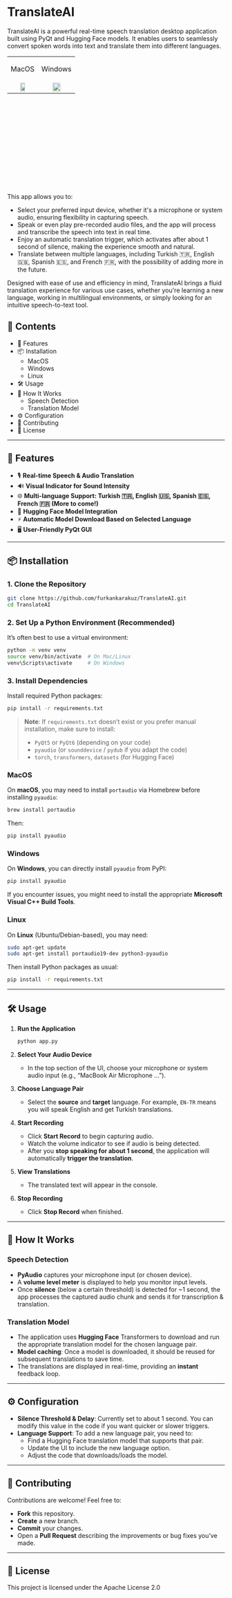 # TranslateAI

TranslateAI is a powerful real-time speech translation desktop application built using PyQt and Hugging Face models. It enables users to seamlessly convert spoken words into text and translate them into different languages.

<table style="width:100%; height:300px; border: none; border-collapse: collapse; text-align: center; vertical-align: top;">
  <tr>
    <td><p align="center">MacOS</p></td>
    <td><p align="center">Windows</p></td>
  </tr>
  <tr>
    <td style="text-align:center; vertical-align:middle; border:none;">
      <img src="https://github.com/user-attachments/assets/3d587358-ebb2-4e9b-b312-550997fa824b" height="45%">
    </td>
    <td style="text-align:center; vertical-align:middle; border:none;">
      <img src="https://github.com/user-attachments/assets/56b403cc-d5ff-4b6f-b771-b01710fc8702" height="50%">
    </td>
  </tr>
</table>

This app allows you to:

- Select your preferred input device, whether it's a microphone or system audio, ensuring flexibility in capturing speech.
- Speak or even play pre-recorded audio files, and the app will process and transcribe the speech into text in real time.
- Enjoy an automatic translation trigger, which activates after about 1 second of silence, making the experience smooth and natural.
- Translate between multiple languages, including Turkish 🇹🇷, English 🇬🇧, Spanish 🇪🇸, and French 🇫🇷, with the possibility of adding more in the future.


Designed with ease of use and efficiency in mind, TranslateAI brings a fluid translation experience for various use cases, whether you're learning a new language, working in multilingual environments, or simply looking for an intuitive speech-to-text tool.


## 📌 Contents

- 🚀 Features
- 📦 Installation
   - MacOS
   - Windows
   - Linux
- 🛠️ Usage
- 🧠 How It Works
   - Speech Detection
   - Translation Model
- ⚙️ Configuration
- 🤝 Contributing
- 📝 License

---

## 🚀 Features

- 🎙️ **Real-time Speech & Audio Translation**
- 🔊 **Visual Indicator for Sound Intensity**
- 🌐 **Multi-language Support: Turkish 🇹🇷, English 🇺🇸, Spanish 🇪🇸, French 🇫🇷 (More to come!)**
- 🤖 **Hugging Face Model Integration**
- ⚡ **Automatic Model Download Based on Selected Language**
- 🖥️ **User-Friendly PyQt GUI**

---

## 📦 Installation

### 1. Clone the Repository

```bash
git clone https://github.com/furkankarakuz/TranslateAI.git
cd TranslateAI
```

### 2. Set Up a Python Environment (Recommended)

It’s often best to use a virtual environment:

```bash
python -m venv venv
source venv/bin/activate  # On Mac/Linux
venv\Scripts\activate     # On Windows
```

### 3. Install Dependencies

Install required Python packages:

```bash
pip install -r requirements.txt
```

> **Note**: If `requirements.txt` doesn’t exist or you prefer manual installation, make sure to install:
> - `PyQt5` or `PyQt6` (depending on your code)
> - `pyaudio` (or `sounddevice` / `pydub` if you adapt the code)
> - `torch`, `transformers`, `datasets` (for Hugging Face)

### MacOS

On **macOS**, you may need to install `portaudio` via Homebrew before installing `pyaudio`:

```bash
brew install portaudio
```

Then:

```bash
pip install pyaudio
```

### Windows

On **Windows**, you can directly install `pyaudio` from PyPI:

```bash
pip install pyaudio
```

If you encounter issues, you might need to install the appropriate **Microsoft Visual C++ Build Tools**.

### Linux

On **Linux** (Ubuntu/Debian-based), you may need:

```bash
sudo apt-get update
sudo apt-get install portaudio19-dev python3-pyaudio
```

Then install Python packages as usual:

```bash
pip install -r requirements.txt
```

---

## 🛠️ Usage

1. **Run the Application**
   ```bash
   python app.py
   ```

2. **Select Your Audio Device**  
   - In the top section of the UI, choose your microphone or system audio input (e.g., “MacBook Air Microphone …”).

3. **Choose Language Pair**  
   - Select the **source** and **target** language. For example, `EN-TR` means you will speak English and get Turkish translations.

4. **Start Recording**  
   - Click **Start Record** to begin capturing audio.  
   - Watch the volume indicator to see if audio is being detected.  
   - After you **stop speaking for about 1 second**, the application will automatically **trigger the translation**.

5. **View Translations**  
   - The translated text will appear in the console.  

6. **Stop Recording**  
   - Click **Stop Record** when finished.  

---

## 🧠 How It Works

### Speech Detection

- **PyAudio** captures your microphone input (or chosen device).  
- A **volume level meter** is displayed to help you monitor input levels.  
- Once **silence** (below a certain threshold) is detected for ~1 second, the app processes the captured audio chunk and sends it for transcription & translation.

### Translation Model

- The application uses **Hugging Face** Transformers to download and run the appropriate translation model for the chosen language pair.  
- **Model caching**: Once a model is downloaded, it should be reused for subsequent translations to save time.  
- The translations are displayed in real-time, providing an **instant** feedback loop.

---

## ⚙️ Configuration

- **Silence Threshold & Delay**: Currently set to about 1 second. You can modify this value in the code if you want quicker or slower triggers.  
- **Language Support**: To add a new language pair, you need to:
  - Find a Hugging Face translation model that supports that pair.
  - Update the UI to include the new language option.
  - Adjust the code that downloads/loads the model.

---

## 🤝 Contributing

Contributions are welcome! Feel free to:

- **Fork** this repository.
- **Create** a new branch.
- **Commit** your changes.
- Open a **Pull Request** describing the improvements or bug fixes you’ve made.

---

## 📝 License

This project is licensed under the Apache License 2.0
